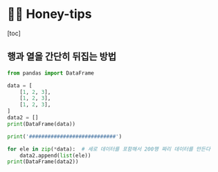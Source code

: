 # 🧡🍯 Honey-tips 

[toc]

## 행과 열을 간단히 뒤집는 방법

```python
from pandas import DataFrame

data = [
    [1, 2, 3],
    [1, 2, 3],
    [1, 2, 3],
]
data2 = []
print(DataFrame(data))

print('############################')

for ele in zip(*data):  # 세로 데이터를 포함해서 200행 짜리 데이터를 만든다
    data2.append(list(ele))
print(DataFrame(data2))
```

